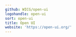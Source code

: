 ```yaml
---
github: WICG/open-ui
logohandle: open-ui
sort: open-ui
title: Open UI
website: 'https://open-ui.org/'
---
```

